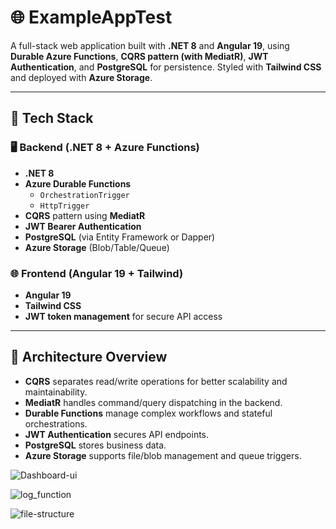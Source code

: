 ﻿# 🌐 ExampleAppTest

A full-stack web application built with **.NET 8** and **Angular 19**, using **Durable Azure Functions**, **CQRS pattern (with MediatR)**, **JWT Authentication**, and **PostgreSQL** for persistence. Styled with **Tailwind CSS** and deployed with **Azure Storage**.

---

## 🔧 Tech Stack

### 🖥️ Backend (.NET 8 + Azure Functions)
- **.NET 8**
- **Azure Durable Functions**
  - `OrchestrationTrigger`
  - `HttpTrigger`
- **CQRS** pattern using **MediatR**
- **JWT Bearer Authentication**
- **PostgreSQL** (via Entity Framework or Dapper)
- **Azure Storage** (Blob/Table/Queue)

### 🌐 Frontend (Angular 19 + Tailwind)
- **Angular 19**
- **Tailwind CSS**
- **JWT token management** for secure API access

---

## 🧱 Architecture Overview

- **CQRS** separates read/write operations for better scalability and maintainability.
- **MediatR** handles command/query dispatching in the backend.
- **Durable Functions** manage complex workflows and stateful orchestrations.
- **JWT Authentication** secures API endpoints.
- **PostgreSQL** stores business data.
- **Azure Storage** supports file/blob management and queue triggers.

![Dashboard-ui](https://github.com/user-attachments/assets/39450b7f-d0cd-4709-a14e-4b4568368fea)

![log_function](https://github.com/user-attachments/assets/ecb9860b-218c-489b-8837-74c9e42e6e71)


![file-structure](https://github.com/user-attachments/assets/dc1a32eb-046a-4ea3-8b85-41b72e2b3950)

